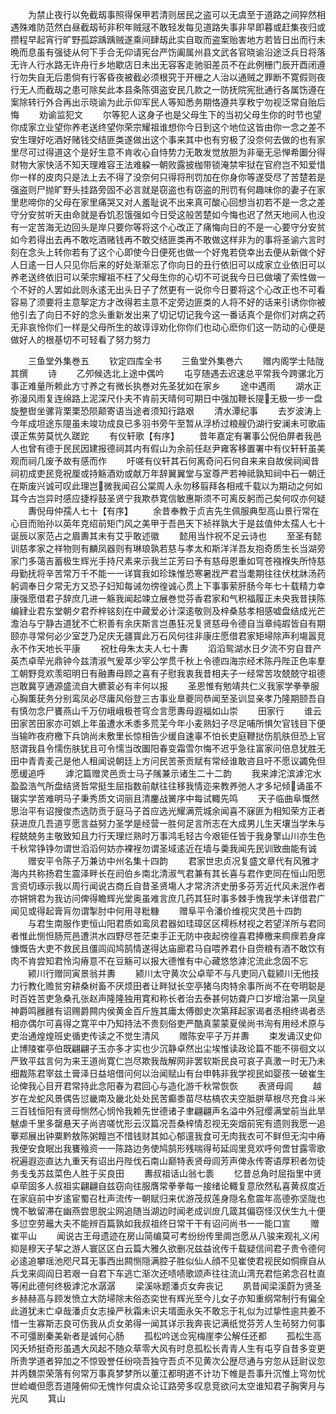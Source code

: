 <!-- { "loadSidebar": true } -->
　　为禁止夜行以免截刼事照得保甲若清则居民之盗可以无虞至于道路之间猝然相遇殊难防范然白昼截刼茍非积年贼冦不敢轻发每见道路失事非早即暮或赶集夜归或攒程早起宵行旷野孤踪踽踽贼遂乘间肆刼此实自取而盗案贻害地方若皆日出而行未晩而息虽有强徒从何下手合无仰请宪台严饬阖属州县文武各官晓谕沿途泛兵日将落无许人行水路无许舟行乡地歇店日未出无容客走驰驲差员不在此例栅门辰开酉闭遵行勿失自无后患倘有行客昏夜被截必须根究于开栅之人治以通贼之罪断不寛假则夜行无人而截刼之患可除矣此本县条陈弭盗安民几款之一防抚院宪批通行各属饬遵在案除转行外合再出示晓谕为此示仰军民人等知悉务期恪遵共享敉宁勿视泛常自贻后悔
　　劝谕监犯文
　　尔等犯人这身子也是父母生下的当初父母生你的时节也望你成家立业望你养老送终望你荣宗耀祖谁想你今日到这个地位这皆由你一念之差不安生理好吃酒好赌钱交结匪类遂做出这个事来其中也有穷极了没奈何去做的也有家里尽可过得道这个是好生意不肯收心自恃势力无敢发觉放胆为非毫无忌惮希圗分得财物大家快活不知天理难容王法难躱一朝败露披枷带锁淹禁牢狱在官府岂不知爱惜你一样的皮肉只是法上去不得了没奈何只得将刑罚加在你身你等遂受尽了苦楚若是强盗则尸抛旷野头挂路旁固不必言就是窃盗也有窃盗的刑罚有何趣味你的妻子在家里悲啼你的父母在家里痛哭又对人羞耻说不出来真可酸心回想当初若不是一念之差守分安贫听天由命就是呑饥忍饿强如今日受这般苦楚如今悔也迟了然天地间人也没有一定苦海无边回头是岸只要你等将这个心改正了痛悔向日的不是一心要守分安贫如今若得出去再不敢吃酒赌钱再不敢交结匪类再不敢做这样非为的事将圣谕六言时刻在念头上转你若有了这个心即使今日便死也做一个好鬼若侥幸出去便从新做个好人日逺一日人只见你后来的好处渐渐忘了你向日的丑行依旧可以成家立业依旧可以养老送终依旧可以荣宗耀祖不枉了父母生你的心切不可说我今日已做壊了索性做一个不好的人罢如此则永逺无出头日子了然更有一说你今日要将这个心改正也不可看容易了须要将主意挐定方才改得若主意不定旁边匪类的人将不好的话来引诱你你被他引去了向日不好的念头重新发出来了切记切记我今这一番话真个是你们对病之药无非哀怜你们一样是父母所生的故谆谆劝化你你们也动心麽你们这一防动的心便是做好人的根基切不可轻看了努力努力


　　三鱼堂外集巻五
　　钦定四库全书
　　三鱼堂外集巻六
　　赠内阁学士陆陇其撰
　　诗
　　乙夘候选北上途中偶吟
　　屯亨随遇去迟速总平常我今跨骡北万事正难量所赖此方寸养之有微长执巻对先圣犹如在家乡
　　途中遇雨
　　湖水正弥漫风雨复连绵路上泥深尺仆夫不肯前天晴何可期日中强加鞭长隄无极一步一盘旋整辔坐骡背栗栗恐陨颠寄语当途者须知行路艰
　　清水潭纪事
　　去岁波涛上今年成坦途东隄虽未竣功成良已多羽书旁午至暂从浮桥过粮艘仍湖行安澜未可歌庙谟正焦劳莫忧久蹉跎
　　有仪轩歌【有序】
　　昔年嘉定有署事公倪伯屏者我邑人也曾有德于民民因建报德祠其内有假山为余前任赵尹雍客移置署中有仪轩轩虽美观而祠几废予故有感而作
　　吁嗟有仪轩其石何离奇问石何自来来自故侯祠闻昔祠初成吏民竞祝厘或持觞酒劝或献万年辞翼翼堂与室尊严若神祗孰知祠中石一朝迁在斯废兴诚可叹此理岂微我闻召公棠周人永勿移翦拜各相戒千载以为期动之何如耳今古岂异时感应捷桴鼓圣贤宁我欺恭寛信敏惠斯须不可离反躬而己矣何叹亦何疑
　　夀倪母仲孺人七十【有序】
　　余昔奉教于贞吉先生佩服典型高山景行常在心目而贻孙以英年克绍前矩门风之美甲于吾邑天下祯祥孰大于是兹值仲太孺人七十诞辰以家范占之眉夀其未有艾乎敢述徽
　　懿用当忭祝不足云诗也
　　至圣有懿训慈孝家之祥物则有麟凤器则有琳琅孰若慈与孝太和斯洋洋吾友抱奇质生长当湖旁家门多蔼吉蓄极生辉光手持尺素来示我兰芷芳曰予有慈母恩重如穹苍襁褓失所恃慈母勤抚将辛苦常万千不能一一详寳我如珍珠惟恐寒暑戕严君当耄期往往伏枕牀汤药躬调奉日夕常无方又恐子妇知每诫勿徬徨诚心贯上下事事萦肝肠今年七十载精力幸康强愿借君子辞庶几进一觞我闻起竦立展巻觉芬香君家和气积福履正未央我昔挟陈编肄业君东堂朝夕君乔梓铭刻在中藏爱必计深逺敬则及梓桑慈孝相感嘘盘结成光芒澹泊与宁静古道犹不亡积善有余庆斯言岂愚狂况复贤慈母令德自当章纯嘏皆自有期颐亦寻常何必少室芝乃足庆无疆寳此万石风何往非康庄愿借君家矩埽除声利塲嚣竞永不作天地长平康
　　祝杜母朱太夫人七十夀
　　滔滔鸳湖水日夕流不穷自昔产英杰卓荦光鼎钟今兹清淑气爰萃少宰公学贯千秋上令德四海宗经术陈丹陛正色率羣工朝野竞欢羡昭明日有融夀母顾之喜有子慰我衷我昔相夫子一经常苦攻兢兢守祖德岂敢冀亨通源盛流自大穮蓘必有丰何以报
　　圣恩惟有勉靖共仁义我家学拳拳服心胸薫莸务分别鸾凤必尽庸风俗登三古事业臯夔同恭闻至圣训显亲孝乃隆期颐吾自有慎勿念尸饔燕山千万仞峨峨极苍穹佥言愿夀母遐福如山崇
　　田家行
　　谁云田家苦田家亦可娯上年虽遭水禾黍多荒芜今年小麦熟妇子尽足哺所惧欠官钱目下便当输昨夜府檄下兵饷尚未敷里长惊相告少缓自速辜不怕长吏庭鞭挞伤肌肤但恐上官怒谓我县令懦伤肤犹且可令懦当改圗阳春变霜雪尔悔不迟乎急往富家问倍息犹胜无田中青青麦己是他人租闻说朝廷上方问民苦荼贡赋有常经谁敢咨且吁不愿议蠲免但愿缓追呼
　　滹沱篇赠灵邑贡士马子隲兼示诸生二十二韵
　　我来滹沱滨滹沱水盈盈浩气所盘结贤哲常挺生屈指数前献往往移我情迩来教养弛人才多圮倾诵虽不辍实学苦难明马子秉秀质文词丽且清鏖战黉序中每试輙先鸣
　　天子临曲阜慨然思治平有诏搜俊杰选防贡于庭马子首应选光耀满荒城余闻喜不寐匪为相知荣方正者获进庶几吾道亨愿言益努力圣学是经营一胜何足言所志在大成男儿生天壤当学朱与程兢兢务主敬致知且力行天理烂熟时万事鸿毛轻古今艰钜任皆于我身擎山川亦生色千秋常铮铮勿谓世滔滔何妨亦裸裎勿谓圣域逺近在墙与羮我闻先民训致曲能有诚
　　赠安平令陈子万兼访中州名集十四韵
　　君家世忠贞况复盛文章代有风雅才海内共称扬君生震泽畔长在阏伯乡南北清淑气君兼有其长喜与君作吏同在恒山阳愿言资切琢示我以周行闻说古商丘自昔圣贤塲人才常济济史册多芬芳近代风未泯作者亦锵锵君为我访问俾得瞻辉光堂奥虽难言庶几药其狂时事多棘手愧我学未详借君广闻见或得起膏肓勿谓掣肘中何用寻粃糠
　　赠阜平令潘价维视灾灵邑十四韵
　　与君生南服作吏恒山阳君质如鸾凤君器如珪璋区区樗栎材视之若望洋所与君同者惟此恻怛肠荒邑遭洪水四野尽苍茫束手正无防中夜起徬徨喜君捧檄来痌瘝若身痒慷慨告大吏不救民且僵闾阎鸠鹄情遂得达庙廊君马自喂养君仆自赍粮有酒不敢饮有肉不肯尝知君怜沟瘠意不在豆觞可以报大德惟有中心藏悠悠滹沱流此念固不忘
　　颍川行赠同寅景翁并夀
　　颍川太守黄次公卓荦不与凡吏同八载颍川无他技力行教化赡贫穷耕桑树畜不厌烦田者让畔狱长空亭猪乌肉特余事所尚不在夸明聪是时百姓苦吏急桑孔张赵声隆隆独用寛和称长者治去泰甚何妨聋户口岁增治第一凤皇神爵鸣雝雝有诏赐爵闗内侯黄金百斤旌其庸太傅御史次第拜起家谒者丞相终谒者丞相亦偶尔可喜得之寛平中乃知持法不贵刻俗吏严酷真蒙蒙夏侯尚书洵有用经术原与吏治通煌煌班史循吏传读之不觉生清风
　　赠陈安平子万并夀
　　束发诵汉史仰止博陵崔亭伯既翩翩子玉亦多才实也少沉静卓然出尘埃惟读政论篇不能不徘徊文以严致平兹言何为来王道尚寛仁岂尽欺我哉解网非罢软斯民良可哀子真激一时无乃未细裁陈君宰兹土膏泽日益培借问何以治闻赋山有台申韩非我学视民如婴孩一破崔生论俾我心目开君常持此念阳春为君回心与造化游千秋常恢恢
　　表贤母闾
　　越岁在龙蛇风景偶告愆畿南及畿北处处民苦癫黍苗尽枯槁农夫空胝胼草根尽充食斗米三百钱恒阳有贤母恻然心悯怜我赖先世德诸子聿翩翩声名溢中外冠缨满堂前当此旱魃虐千里多罄悬天子尚咨嗟忧形云汉篇况吾桑梓情忍视无突烟前宪有遗则我愿一追搴郑展出钟粟黔敖陈粥饘岂不惜钱财其如心郁邅我食可无肉我衣可不鲜但无沟中瘠我便安食眠出我饔飱资一一陈路边务使鸠鹄形残喘得茍延闾里竞欢呼何啻甘露零歌祝遍遐迩直达九重天有诏出丹陛伐石南山巅特表贤母闾芳声俾永传寄语厚积者勿徒务戋戋苏兹菜色人胜于买良田
　　夀叔祖话山翁七袠
　　忆昔总角时屈指里中贤卓荦固多人叔祖实翩翩自兹窃向往服膺常拳拳每一接绪论輙复意欣然私喜黄叔度近在家庭前中岁逺宦蜀召杜声流传一朝赋归来优游茂叔莲身隠名愈震年高德弥坚陇也愧不敏留滞在幽燕尝思脱尘网追随当湖边时闻老成训庻几箴其偏窃怪汉伏生九十便多愆空劳鼂大夫不能辨百篇孰如我叔祖终日常干干有诏问尚书一一能口宣
　　赠崔平山
　　闻说古王母遗迹在房山简编莫可考纷纷传里阛岂愿从八骏来观礼义闲抑是穆天子挈之游人寰区区白云篇大雅久欲删况兹益讹传千载疑信间君子贵令德何必逺追攀瑶池咫尺耳无事西出闗恻隠满腔子胜似仙人顔不见崔使君视民如恫瘝自从兵戈来闾阎日若艰一自君下车逃亡渐次还啧啧歌颂声往往流山湾充君恺弟念召杜直等闲此德何终极滹沱水潺潺
　　梁溪咏题潘贞女奔丧记
　　夙昔闻梁溪蔚为贤圣乡赫赫高与顾发愤立大防埽除末俗态奕世有辉光至今儿女子亦知重纲常制行有偏全此道犹未亡卓哉潘贞女志操严秋霜未识夫壻面永矢不敢忘于礼似为过挚性逾共姜不惜一生寡斯志良可伤我从贞女弟得一闻其详示我奔丧记满纸觉芬芳人生茍努力何事不可彊剧秦美新者是诚何心肠
　　孤松吟送佥宪梅崖李公解任还都
　　孤松生高冈夭矫挺奇形虽遇大风起不随众草零大风有时息孤松长青青人生有屯亨自昔多变更所贵学道者猝加之不惊毁誉任纷哓吾独守吾贞不见黄次公歴尽通与穷忽从廷尉议忽并丙魏崇荣落有何常万事真梦梦所以董江都明道不计功下帷是吾事升沉惟上穹勿忧世崄巇但愿吾道隆俯仰无愧怍何虞众论讧路旁多叹息竞欲问太空谁知君子胸霁月与光风
　　箕山
